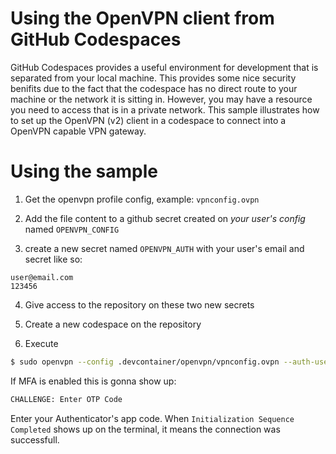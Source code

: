# Using the OpenVPN client from GitHub Codespaces

GitHub Codespaces provides a useful environment for development that is separated from your local machine. This provides some nice security benifits due to the fact that the codespace has no direct route to your machine or the network it is sitting in. However, you may have a resource you need to access that is in a private network. This sample illustrates how to set up the OpenVPN (v2) client in a codespace to connect into a OpenVPN capable VPN gateway.

# Using the sample

1. Get the openvpn profile config, example: `vpnconfig.ovpn`

2. Add the file content to a github secret created on *your user's config* named `OPENVPN_CONFIG`

3. create a new secret named `OPENVPN_AUTH` with your user's email and secret like so:

```
user@email.com
123456
```
4. Give access to the repository on these two new secrets

5. Create a new codespace on the repository

5. Execute

```sh
$ sudo openvpn --config .devcontainer/openvpn/vpnconfig.ovpn --auth-user-pass .devcontainer/openvpn/auth --auth-retry interact --auth-nocache
```

If MFA is enabled this is gonna show up:

```sh
CHALLENGE: Enter OTP Code
```

Enter your Authenticator's app code. When `Initialization Sequence Completed` shows up on the terminal, it means the connection was successfull.
